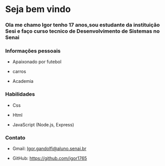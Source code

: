 
# Seja bem vindo


### Ola me chamo Igor tenho 17 anos,sou estudante da instituição Sesi e faço curso tecnico de Desenvolvimento de Sistemas no Senai

### Informações pessoais

- Apaixonado por futebol

 - carros

- Academia

### Habilidades
- Css

- Html

- JavaScript (Node.js, Express)

### Contato

- Gmail: Igor.gandolfi@aluno.senai.br

- GitHub: https://github.com/igor1765


